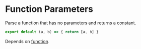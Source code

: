 # Function Parameters

Parse a function that has no parameters and returns a constant.

```js
export default (a, b) => { return [a, b] }
```

Depends on [function](./311-function.md).
